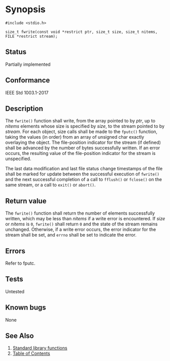 # Synopsis

`#include <stdio.h>`

`size_t fwrite(const void *restrict ptr, size_t size, size_t nitems, FILE *restrict stream);`

## Status

Partially implemented

## Conformance

IEEE Std 1003.1-2017

## Description

The `fwrite()` function shall write, from the array pointed to by _ptr_, up to _nitems_ elements whose size is specified
by _size_, to the stream pointed to by _stream_. For each object, size calls shall be made to the `fputc()` function,
taking the values (in order) from an array of unsigned char exactly overlaying the object. The file-position indicator
for the stream (if defined) shall be advanced by the number of bytes successfully written. If an error occurs, the
resulting value of the file-position indicator for the stream is unspecified.

The last data modification and last file status change timestamps of the file shall be marked for update between the
successful execution of `fwrite()` and the next successful completion of a call to `fflush()` or `fclose()` on the same
stream, or a call to `exit()` or `abort()`.

## Return value

The `fwrite()` function shall return the number of elements successfully written, which may be less than _nitems_ if a
write error is encountered. If _size_ or _nitems_ is `0`, `fwrite()` shall return `0` and the state of the stream
remains unchanged. Otherwise, if a write error occurs, the error indicator for the stream shall be set, and `errno`
shall be set to indicate the error.

## Errors

Refer to fputc.

## Tests

Untested

## Known bugs

None

## See Also

1. [Standard library functions](../README.md)
2. [Table of Contents](../../../README.md)
